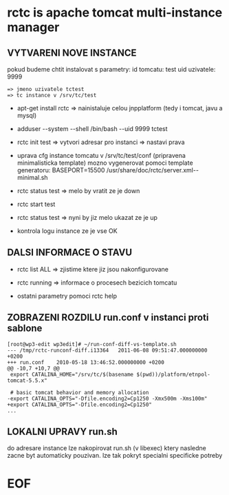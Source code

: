 
# rctc is apache tomcat multi-instance manager

## VYTVARENI NOVE INSTANCE

pokud budeme chtit instalovat s parametry:
	id tomcatu: 	test
	uid uzivatele: 	9999

	=> jmeno uzivatele tctest
	=> tc instance v /srv/tc/test

* apt-get install rctc
  => nainistaluje celou jnpplatform (tedy i tomcat, javu a mysql)


* adduser --system --shell /bin/bash --uid 9999 tctest

* rctc init test
  => vytvori adresar pro instanci
  => nastavi prava

* uprava cfg instance tomcatu v /srv/tc/test/conf (pripravena minimalisticka template)
  mozno vygenerovat pomoci template generatoru:
  BASEPORT=15500 /usr/share/doc/rctc/server.xml--minimal.sh

* rctc status test
  => melo by vratit ze je down

* rctc start test

* rctc status test
  => nyni by jiz melo ukazat ze je up

* kontrola logu instance ze je vse OK


## DALSI INFORMACE O STAVU

* rctc list ALL
  => zjistime ktere jiz jsou nakonfigurovane

* rctc running
  => informace o procesech bezicich tomcatu

* ostatni parametry pomoci rctc help


## ZOBRAZENI ROZDILU run.conf v instanci proti sablone

	[root@wp3-edit wp3edit]# ~/run-conf-diff-vs-template.sh 
	--- /tmp/rctc-runconf-diff.i13364	2011-06-08 09:51:47.000000000 +0200
	+++ run.conf	2010-05-18 13:46:52.000000000 +0200
	@@ -10,7 +10,7 @@
	 export CATALINA_HOME="/srv/tc/$(basename $(pwd))/platform/etnpol-tomcat-5.5.x"
	 
	 # basic tomcat behavior and memory allocation
	-export CATALINA_OPTS="-Dfile.encoding2=Cp1250 -Xmx500m -Xms100m"
	+export CATALINA_OPTS="-Dfile.encoding2=Cp1250"
	...

## LOKALNI UPRAVY run.sh

do adresare instance lze nakopirovat run.sh (v libexec) ktery nasledne
zacne byt automaticky pouzivan. lze tak pokryt specialni specificke potreby

# EOF

